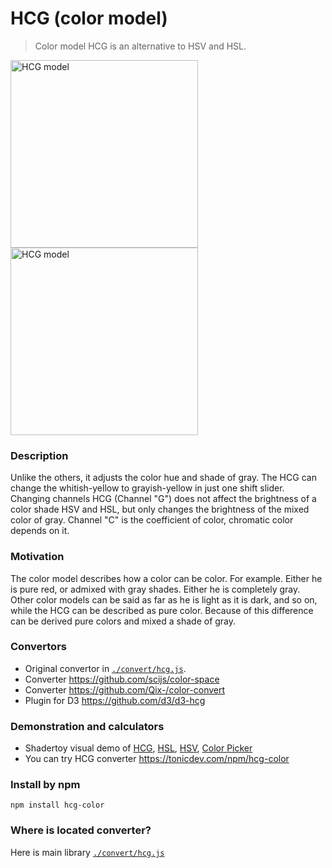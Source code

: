 # HCG (color model)
> Color model HCG is an alternative to HSV and HSL.

<img src="/images/figure1.png?raw=true" alt="HCG model" width="300">
<img src="/images/figure2.png?raw=true" alt="HCG model" width="300">

### Description
Unlike the others, it adjusts the color hue and shade of gray. The HCG can change the whitish-yellow to grayish-yellow in just one shift slider. Changing channels HCG (Channel "G") does not affect the brightness of a color shade HSV and HSL, but only changes the brightness of the mixed color of gray. Channel "C" is the coefficient of color, chromatic color depends on it.

### Motivation
The color model describes how a color can be color. For example. Either he is pure red, or admixed with gray shades. Either he is completely gray. Other color models can be said as far as he is light as it is dark, and so on, while the HCG can be described as pure color. Because of this difference can be derived pure colors and mixed a shade of gray.

### Convertors

+ Original convertor in [`./convert/hcg.js`](https://github.com/acterhd/hcg-color/blob/master/convert/hcg.js).
+ Converter https://github.com/scijs/color-space
+ Converter https://github.com/Qix-/color-convert
+ Plugin for D3 https://github.com/d3/d3-hcg

### Demonstration and calculators

+ Shadertoy visual demo of [HCG](https://www.shadertoy.com/view/ltSXRV), [HSL](https://www.shadertoy.com/view/XtjXRK), [HSV](https://www.shadertoy.com/view/4dVXDd), [Color Picker](https://www.shadertoy.com/view/ldK3Wh)
+ You can try HCG converter https://tonicdev.com/npm/hcg-color

### Install by npm

```
npm install hcg-color
```

### Where is located converter?

Here is main library [`./convert/hcg.js`](https://github.com/acterhd/hcg-color/blob/master/convert/hcg.js)
